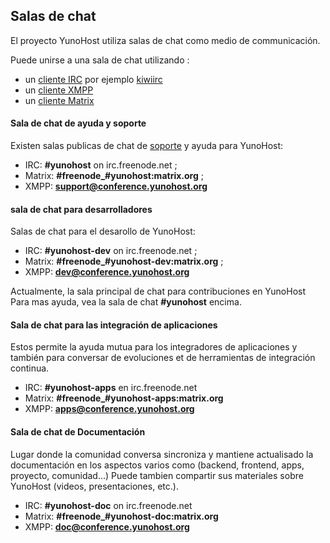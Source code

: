 ## Salas de chat

El proyecto YunoHost utiliza salas de chat como medio de communicación.

Puede unirse a una sala de chat utilizando :
- un [cliente IRC](https://es.wikipedia.org/wiki/Anexo:Clientes_IRC) por  ejemplo [kiwiirc](https://kiwiirc.com/client/irc.freenode.net/yunohost)
- un [cliente XMPP](https://es.wikipedia.org/wiki/Anexo:Comparaci%C3%B3n_de_clientes_de_mensajer%C3%ADa_instant%C3%A1nea)
- un [cliente Matrix](https://matrix.org/docs/guides/faq.html#what-clients-are-available%3F)


#### Sala de chat de ayuda y soporte

Existen salas publicas de chat de [soporte](/help) y ayuda para YunoHost:
- IRC: **#yunohost** on irc.freenode.net ;
- Matrix: **#freenode_#yunohost:matrix.org** ;
- XMPP: **[support@conference.yunohost.org](xmpp:support@conference.yunohost.org?join)**

#### sala de chat para desarrolladores

Salas de chat para el desarollo de YunoHost:
- IRC: **#yunohost-dev** on irc.freenode.net ;
- Matrix: **#freenode_#yunohost-dev:matrix.org** ;
- XMPP: **[dev@conference.yunohost.org](xmpp:dev@conference.yunohost.org?join)**

Actualmente, la sala principal de chat para contribuciones en YunoHost
Para mas ayuda, vea la sala de chat **#yunohost** encima.

#### Sala de chat para las integración de aplicaciones
Estos permite la ayuda mutua para los integradores de aplicaciones y también para conversar de evoluciones et de herramientas de integración continua.
- IRC: **#yunohost-apps** en irc.freenode.net
- Matrix: **#freenode_#yunohost-apps:matrix.org**
- XMPP: **[apps@conference.yunohost.org](xmpp:apps@conference.yunohost.org?join)**

#### Sala de chat de Documentación 
Lugar donde la comunidad conversa sincroniza y mantiene actualisado la documentación en los aspectos varios como (backend, frontend, apps, proyecto, comunidad...)
Puede tambien compartir sus materiales sobre YunoHost (videos, presentaciones, etc.).
- IRC: **#yunohost-doc** on irc.freenode.net
- Matrix: **#freenode_#yunohost-doc:matrix.org**
- XMPP: **[doc@conference.yunohost.org](xmpp:doc@conference.yunohost.org?join)**
